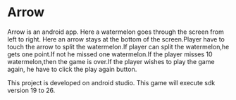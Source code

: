 # Arrow

Arrow is an android app. Here a watermelon goes through the screen from left to right. Here an arrow stays at the bottom of the screen.Player
have to touch the arrow to split the watermelon.If player can split the watermelon,he gets one point.If not he missed one watermelon.If the
player misses 10 watermelon,then the game is over.If the player wishes to play the game again, he have to click the play again button.

This project is developed on android studio. This game will execute sdk version 19 to 26.
